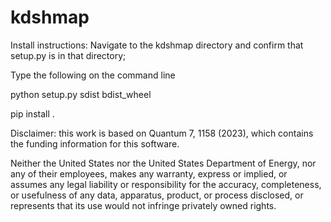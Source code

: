 # kdshmap
Install instructions: 
Navigate to the kdshmap directory and confirm that setup.py is in that directory;

Type the following on the command line

python setup.py sdist bdist_wheel

pip install .

Disclaimer: this work is based on Quantum 7, 1158 (2023), which contains the funding information for this software.

Neither the United States nor the United States Department of Energy, nor any of their employees, makes any warranty, express or implied, or assumes any legal liability or responsibility for the accuracy, completeness, or usefulness of any data, apparatus, product, or process disclosed, or represents that its use would not infringe privately owned rights.





